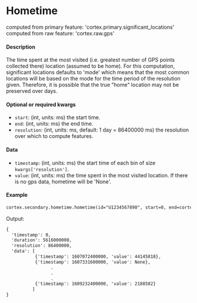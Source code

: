 # Hometime

computed from primary feature: 'cortex.primary.significant_locations'
computed from raw feature: 'cortex.raw.gps'

#### Description

The time spent at the most visited (i.e. greatest number of GPS points collected there) location (assumed to be home). For this computation, significant locations defaults to 'mode' which means that the most common locations will be based on the mode for the time period of the resolution given. Therefore, it is possible that the true "home" location may not be preserved over days. 

#### Optional or required kwargs

- `start`: (int, units: ms) the start time.
- `end`: (int, units: ms) the end time.
- `resolution`: (int, units: ms, default: 1 day = 86400000 ms) the resolution over which to compute features.

#### Data

- `timestamp`: (int, units: ms) the start time of each bin of size `kwargs['resolution']`.
- `value`: (int, units: ms) the time spent in the most visited location. If there is no gps data, hometime will be 'None'.

#### Example

```markdown
cortex.secondary.hometime.hometime(id="U1234567890", start=0, end=cortex.now(), resolution=86400000)
```
Output:
```markdown
{
  'timestamp': 0,
  'duration': 5616000000,
  'resolution': 86400000,
  'data': [
           {'timestamp': 1607072400000, 'value': 44145818},
           {'timestamp': 1607331600000, 'value': None},
                 .
                 .
                 .
           {'timestamp': 1609232400000, 'value': 2188582}
          ]
}
```
